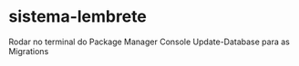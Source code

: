# sistema-lembrete

Rodar no terminal do Package Manager Console Update-Database para as Migrations
